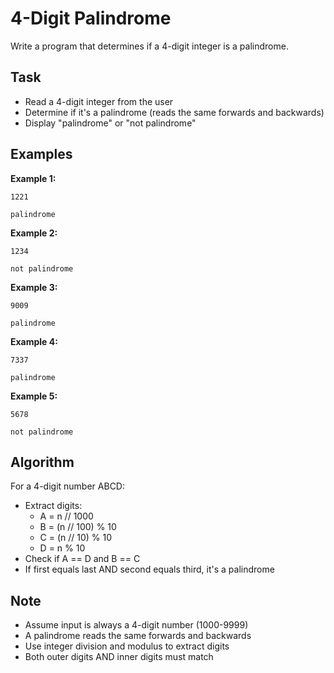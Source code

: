 # 4-Digit Palindrome

Write a program that determines if a 4-digit integer is a palindrome.

## Task
- Read a 4-digit integer from the user
- Determine if it's a palindrome (reads the same forwards and backwards)
- Display "palindrome" or "not palindrome"

## Examples
**Example 1:**
```
1221
```
```
palindrome
```

**Example 2:**
```
1234
```
```
not palindrome
```

**Example 3:**
```
9009
```
```
palindrome
```

**Example 4:**
```
7337
```
```
palindrome
```

**Example 5:**
```
5678
```
```
not palindrome
```

## Algorithm
For a 4-digit number ABCD:
- Extract digits:
  - A = n // 1000
  - B = (n // 100) % 10
  - C = (n // 10) % 10
  - D = n % 10
- Check if A == D and B == C
- If first equals last AND second equals third, it's a palindrome

## Note
- Assume input is always a 4-digit number (1000-9999)
- A palindrome reads the same forwards and backwards
- Use integer division and modulus to extract digits
- Both outer digits AND inner digits must match